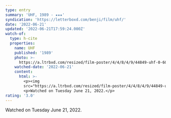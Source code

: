 ```yaml
---
type: entry
summary: 'UHF, 1989 - ★★★'
syndication: 'https://letterboxd.com/benji/film/uhf/'
date: '2022-06-21'
updated: '2022-06-21T17:59:24.000Z'
watch-of:
  type: h-cite
  properties:
    name: UHF
    published: '1989'
    photo: >-
      https://a.ltrbxd.com/resized/film-poster/4/4/8/4/9/44849-uhf-0-600-0-900-crop.jpg?v=f2aad9f712
    watched-date: '2022-06-21'
    content:
      html: >-
        <p><img
        src="https://a.ltrbxd.com/resized/film-poster/4/4/8/4/9/44849-uhf-0-600-0-900-crop.jpg?v=f2aad9f712"/></p>
        <p>Watched on Tuesday June 21, 2022.</p>
rating: '3.0'
---
```

Watched on Tuesday June 21, 2022.
